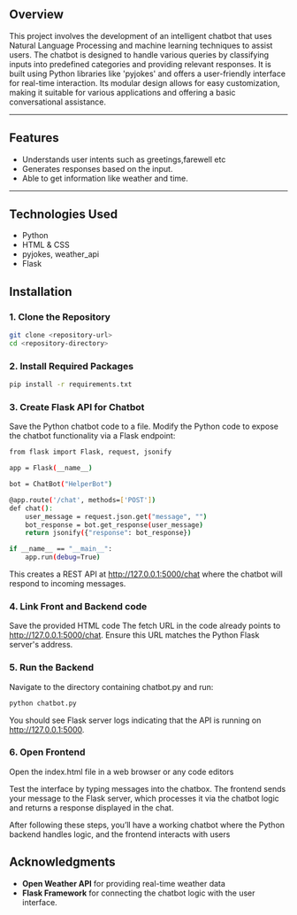 ## Overview
This project involves the development of an intelligent chatbot that uses Natural Language Processing and machine learning techniques to assist users. The chatbot is designed to handle various queries by classifying inputs into predefined categories and providing relevant responses. It is built using Python libraries like 'pyjokes' and offers a user-friendly interface for real-time interaction. Its modular design allows for easy customization, making it suitable for various applications and offering a basic conversational assistance.

----

## Features
- Understands user intents such as greetings,farewell etc
- Generates responses based on the input.
- Able to get information like weather and time.

----

## Technologies Used
- Python
- HTML & CSS
- pyjokes, weather_api
- Flask

## Installation 

### 1. Clone the Repository
```bash
git clone <repository-url>
cd <repository-directory>
```

### 2. Install Required Packages
```bash
pip install -r requirements.txt
```

### 3. Create Flask API for Chatbot
Save the Python chatbot code to a file.
Modify the Python code to expose the chatbot functionality via a Flask endpoint:
```bash
from flask import Flask, request, jsonify

app = Flask(__name__)

bot = ChatBot("HelperBot")

@app.route('/chat', methods=['POST'])
def chat():
    user_message = request.json.get("message", "")
    bot_response = bot.get_response(user_message)
    return jsonify({"response": bot_response})

if __name__ == "__main__":
    app.run(debug=True)
```
This creates a REST API at http://127.0.0.1:5000/chat where the chatbot will respond to incoming messages.

### 4. Link Front and Backend code
Save the provided HTML code
The fetch URL in the code already points to http://127.0.0.1:5000/chat. Ensure this URL matches the Python Flask server's address.

### 5. Run the Backend
Navigate to the directory containing chatbot.py and run:
```bash
python chatbot.py
```
You should see Flask server logs indicating that the API is running on http://127.0.0.1:5000.

### 6. Open Frontend

Open the index.html file in a web browser or any code editors

Test the interface by typing messages into the chatbox. The frontend sends your message to the Flask server, which processes it via the chatbot logic and returns a response displayed in the chat.

After following these steps, you’ll have a working chatbot where the Python backend handles logic, and the frontend interacts with users

## Acknowledgments
- **Open Weather API** for providing real-time weather data
- **Flask Framework** for connecting the chatbot logic with the user interface.



